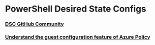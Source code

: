 # PowerShell Desired State Configs

### [DSC GitHub Community](https://github.com/dsccommunity)

### [Understand the guest configuration feature of Azure Policy](https://github.com/MicrosoftDocs/azure-docs/blob/master/articles/governance/policy/concepts/guest-configuration.md)

